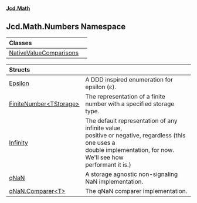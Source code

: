 #### [Jcd.Math](index.md 'index')

## Jcd.Math.Numbers Namespace

| Classes | |
| :--- | :--- |
| [NativeValueComparisons](Jcd.Math.Numbers.NativeValueComparisons.md 'Jcd.Math.Numbers.NativeValueComparisons') | |

| Structs | |
| :--- | :--- |
| [Epsilon](Jcd.Math.Numbers.Epsilon.md 'Jcd.Math.Numbers.Epsilon') | A DDD inspired enumeration for epsilon (ε). |
| [FiniteNumber&lt;TStorage&gt;](Jcd.Math.Numbers.FiniteNumber_TStorage_.md 'Jcd.Math.Numbers.FiniteNumber<TStorage>') | The representation of a finite number with a specified storage type. |
| [Infinity](Jcd.Math.Numbers.Infinity.md 'Jcd.Math.Numbers.Infinity') | The default representation of any infinite value,<br/>positive or negative, regardless (this one uses a<br/>double implementation, for now. We'll see how<br/>performant it is.) |
| [qNaN](Jcd.Math.Numbers.qNaN.md 'Jcd.Math.Numbers.qNaN') | A storage agnostic non-signaling NaN implementation. |
| [qNaN.Comparer&lt;T&gt;](Jcd.Math.Numbers.qNaN.Comparer_T_.md 'Jcd.Math.Numbers.qNaN.Comparer<T>') | The qNaN comparer implementation. |
